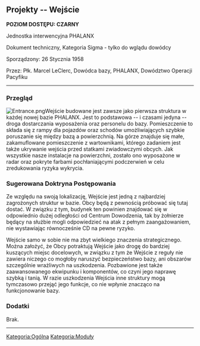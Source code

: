 ## Projekty -- Wejście

**POZIOM DOSTĘPU: CZARNY**

Jednostka interwencyjna PHALANX

Dokument techniczny, Kategoria Sigma - tylko do wglądu dowódcy

Sporządzony: 26 Stycznia 1958

Przez: Płk. Marcel LeClerc, Dowódca bazy, PHALANX, Dowództwo Operacji
Pacyfiku

------------------------------------------------------------------------

### Przegląd

![](Entrance.png "Entrance.png")Wejście budowane jest zawsze jako
pierwsza struktura w każdej nowej bazie PHALANX. Jest to podstawowa -- i
czasami jedyna -- droga dostarczania wyposażenia oraz personelu do bazy.
Pomieszczenie to składa się z rampy dla pojazdów oraz schodów
umożliwiających szybkie poruszanie się między bazą a powierzchnią. Na
górze znajduje się małe, zakamuflowane pomieszczenie z wartownikami,
którego zadaniem jest także ukrywanie wejścia przed statkami
zwiadowczymi obcych. Jak wszystkie nasze instalacje na powierzchni,
zostało ono wyposażone w radar oraz pokryte farbami pochłaniającymi
podczerwień w celu zredukowania ryzyka wykrycia.

### Sugerowana Doktryna Postępowania

Ze względu na swoją lokalizację, Wejście jest jedną z najbardziej
zagrożonych struktur w bazie. Obcy będą z pewnością próbować się tutaj
dostać. W związku z tym, budynek ten powinien znajdować się w
odpowiednio dużej odległości od Centrum Dowodzenia, tak by żołnierze
będący na służbie mogli odpowiedzieć na atak z pełnym zaangażowaniem,
nie wystawiając równocześnie CD na pewne ryzyko.

Wejście samo w sobie nie ma zbyt wielkiego znaczenia strategicznego.
Można założyć, że Obcy potraktują Wejście jako drogę do bardziej
kuszących miejsc docelowych, w związku z tym że Wejście z reguły nie
zawiera niczego co mogłoby naruszyć bezpieczeństwo bazy, ani obszarów
szczególnie wrażliwych na uszkodzenia. Pozbawione jest także
zaawansowanego ekwipunku i komponentów, co czyni jego naprawę szybką i
tanią. W razie uszkodzenia Wejścia inne struktury mogą tymczasowo
przejąć jego funkcje, co nie wpłynie znacząco na funkcjonowanie bazy.

### Dodatki

Brak.

------------------------------------------------------------------------

[Kategoria:Ogólna](Kategoria:Ogólna "wikilink")
[Kategoria:Moduły](Kategoria:Moduły "wikilink")